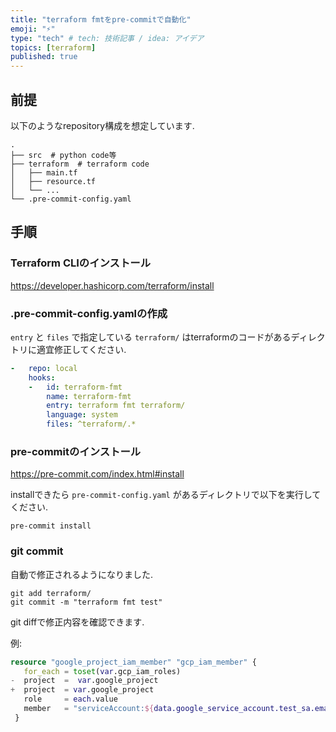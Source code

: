 ```yaml
---
title: "terraform fmtをpre-commitで自動化"
emoji: "⚡"
type: "tech" # tech: 技術記事 / idea: アイデア
topics: [terraform]
published: true
---
```


## 前提

以下のようなrepository構成を想定しています.

```
.
├── src  # python code等
├── terraform  # terraform code
│   ├── main.tf
│   ├── resource.tf
│   └── ...
└── .pre-commit-config.yaml
```

## 手順

### Terraform CLIのインストール

https://developer.hashicorp.com/terraform/install 

### .pre-commit-config.yamlの作成

`entry` と `files` で指定している `terraform/` はterraformのコードがあるディレクトリに適宜修正してください.

```yaml
-   repo: local
    hooks:
    -   id: terraform-fmt
        name: terraform-fmt
        entry: terraform fmt terraform/
        language: system
        files: ^terraform/.*
```

### pre-commitのインストール

https://pre-commit.com/index.html#install

installできたら `pre-commit-config.yaml` があるディレクトリで以下を実行してください.

```shell
pre-commit install
```

### git commit

自動で修正されるようになりました.

```shell
git add terraform/
git commit -m "terraform fmt test"
```

git diffで修正内容を確認できます.

例:

```terraform
resource "google_project_iam_member" "gcp_iam_member" {
   for_each = toset(var.gcp_iam_roles)
-  project  =  var.google_project
+  project  = var.google_project
   role     = each.value
   member   = "serviceAccount:${data.google_service_account.test_sa.email}"
 }
```
